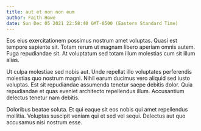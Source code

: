 ```yaml
---
title: aut et non non eum
author: Faith Howe
date: Sun Dec 05 2021 22:58:40 GMT-0500 (Eastern Standard Time)
---
```

Eos eius exercitationem possimus nostrum amet voluptas. Quasi est tempore sapiente sit. Totam rerum ut magnam libero aperiam omnis autem. Fuga repudiandae sit. At voluptatum sed totam illum molestias cum sit illum alias.

 Ut culpa molestiae sed nobis aut. Unde repellat illo voluptates perferendis molestias quo nostrum magni. Nihil earum ducimus vero aliquid sed iusto voluptas. Est sit repudiandae assumenda tenetur saepe debitis dolor. Quia repudiandae et quas eveniet architecto repellendus illum. Accusantium delectus tenetur nam debitis.

 Doloribus beatae soluta. Et qui eaque sit eos nobis qui amet repellendus mollitia. Voluptas suscipit veniam qui et sed vel sequi. Delectus aut quo accusamus nisi nostrum esse.